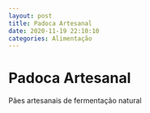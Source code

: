 ```yaml
---
layout: post
title: Padoca Artesanal
date: 2020-11-19 22:10:10 
categories: Alimentação
---
```


# Padoca Artesanal

Pães artesanais de fermentação natural
